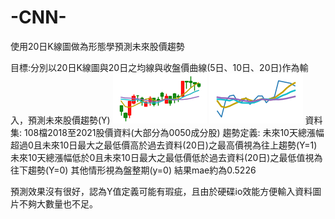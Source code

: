 # -CNN-
使用20日K線圖做為形態學預測未來股價趨勢

目標:分別以20日K線圖與20日之均線與收盤價曲線(5日、10日、20日)作為輸入，預測未來股價趨勢(Y)
![image](https://github.com/andy970139/-CNN-/blob/main/K%E7%B7%9A%E5%9C%96.png)
![image](https://github.com/andy970139/-CNN-/blob/main/%E5%9D%87%E7%B7%9A.png)
資料集: 108檔2018至2021股價資料(大部分為0050成分股)
趨勢定義:
未來10天總漲幅超過0且未來10日最大之最低價高於過去資料(20日)之最高價視為往上趨勢(Y=1)
未來10天總漲幅低於0且未來10日最大之最低價低於過去資料(20日)之最低值視為往下趨勢(Y=0)
其他情形視為盤整期(y=0)
結果mae約為0.5226



預測效果沒有很好，認為Y值定義可能有瑕疵，且由於硬碟io效能方便輸入資料圖片不夠大數量也不足。
